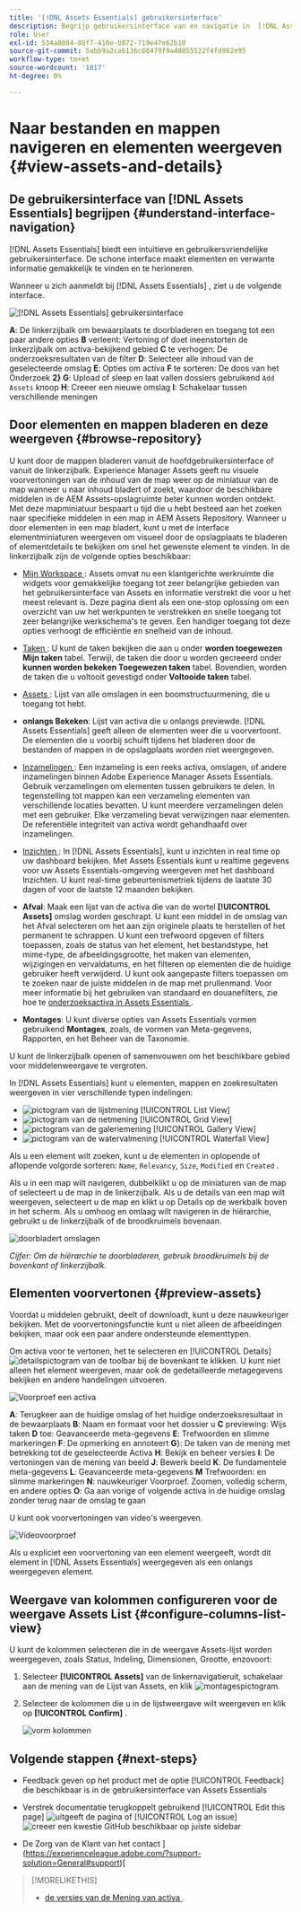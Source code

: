 ```yaml
---
title: '[!DNL Assets Essentials] gebruikersinterface'
description: Begrijp gebruikersinterface van en navigatie in  [!DNL Assets Essentials].
role: User
exl-id: 534a8084-88f7-410e-b872-719e47e62b10
source-git-commit: 5abb9a2ca6136c08479f9a48855522f4fd982e95
workflow-type: tm+mt
source-wordcount: '1017'
ht-degree: 0%

---
```


# Naar bestanden en mappen navigeren en elementen weergeven {#view-assets-and-details}

<!-- TBD: Give screenshots of all views with many assets. Zoom out to showcase how the thumbnails/tiles flow on the UI in different views. -->

<!-- TBD: The options in left sidebar may change. Shared with me and Shared by me are missing for now. Update this section as UI is updated. -->

## De gebruikersinterface van [!DNL Assets Essentials] begrijpen {#understand-interface-navigation}

[!DNL Assets Essentials] biedt een intuïtieve en gebruikersvriendelijke gebruikersinterface. De schone interface maakt elementen en verwante informatie gemakkelijk te vinden en te herinneren.

Wanneer u zich aanmeldt bij [!DNL Assets Essentials] , ziet u de volgende interface.

![[!DNL Assets Essentials] gebruikersinterface ](assets/essentials-interface.png)

**A**: De linkerzijbalk om bewaarplaats te doorbladeren en toegang tot een paar andere opties **B** verleent: Vertoning of doet ineenstorten de linkerzijbalk om activa-bekijkend gebied **C** te verhogen: De onderzoeksresultaten van de filter **D**: Selecteer alle inhoud van de geselecteerde omslag **E**: Opties om activa **F** te sorteren: De doos van het Onderzoek **2} G**: Upload of sleep en laat vallen dossiers gebruikend `Add Assets` knoop **H**: Creeer een nieuwe omslag **I**: Schakelaar tussen verschillende meningen

<!-- TBD: Need an embedded video here with narration. It has to be hosted on MPC to be embeddable. -->

## Door elementen en mappen bladeren en deze weergeven {#browse-repository}

U kunt door de mappen bladeren vanuit de hoofdgebruikersinterface of vanuit de linkerzijbalk. Experience Manager Assets geeft nu visuele voorvertoningen van de inhoud van de map weer op de miniatuur van de map wanneer u naar inhoud bladert of zoekt, waardoor de beschikbare middelen in de AEM Assets-opslagruimte beter kunnen worden ontdekt. Met deze mapminiatuur bespaart u tijd die u hebt besteed aan het zoeken naar specifieke middelen in een map in AEM Assets Repository.
Wanneer u door elementen in een map bladert, kunt u met de interface elementminiaturen weergeven om visueel door de opslagplaats te bladeren of elementdetails te bekijken om snel het gewenste element te vinden. In de linkerzijbalk zijn de volgende opties beschikbaar:

* [ Mijn Workspace ](https://experienceleague.adobe.com/docs/experience-manager-assets-essentials/help/my-workspace.html?lang=en): Assets omvat nu een klantgerichte werkruimte die widgets voor gemakkelijke toegang tot zeer belangrijke gebieden van het gebruikersinterface van Assets en informatie verstrekt die voor u het meest relevant is. Deze pagina dient als een one-stop oplossing om een overzicht van uw het werkpunten te verstrekken en snelle toegang tot zeer belangrijke werkschema&#39;s te geven. Een handiger toegang tot deze opties verhoogt de efficiëntie en snelheid van de inhoud.
* [ Taken ](https://experienceleague.adobe.com/docs/experience-manager-assets-essentials/help/my-workspace.html?lang=en): U kunt de taken bekijken die aan u onder **worden toegewezen Mijn taken** tabel. Terwijl, de taken die door u worden gecreeerd onder **kunnen worden bekeken Toegewezen taken** tabel. Bovendien, worden de taken die u voltooit gevestigd onder **Voltooide taken** tabel.
* [ Assets ](https://experienceleague.adobe.com/docs/experience-manager-assets-essentials/help/manage-organize.html?lang=en): Lijst van alle omslagen in een boomstructuurmening, die u toegang tot hebt.
* **onlangs Bekeken**: Lijst van activa die u onlangs previewde. [!DNL Assets Essentials] geeft alleen de elementen weer die u voorvertoont. De elementen die u voorbij schuift tijdens het bladeren door de bestanden of mappen in de opslagplaats worden niet weergegeven.
* [ Inzamelingen ](https://experienceleague.adobe.com/docs/experience-manager-assets-essentials/help/manage-collections.html?lang=en): Een inzameling is een reeks activa, omslagen, of andere inzamelingen binnen Adobe Experience Manager Assets Essentials. Gebruik verzamelingen om elementen tussen gebruikers te delen. In tegenstelling tot mappen kan een verzameling elementen van verschillende locaties bevatten. U kunt meerdere verzamelingen delen met een gebruiker. Elke verzameling bevat verwijzingen naar elementen. De referentiële integriteit van activa wordt gehandhaafd over inzamelingen.

* [ Inzichten ](https://experienceleague.adobe.com/docs/experience-manager-assets-essentials/help/manage-reports.html?lang=en#view-live-statistics): In [!DNL Assets Essentials], kunt u inzichten in real time op uw dashboard bekijken. Met Assets Essentials kunt u realtime gegevens voor uw Assets Essentials-omgeving weergeven met het dashboard Inzichten. U kunt real-time gebeurtenismetriek tijdens de laatste 30 dagen of voor de laatste 12 maanden bekijken.


* **Afval**: Maak een lijst van de activa die van de wortel **[!UICONTROL Assets]** omslag worden geschrapt. U kunt een middel in de omslag van het Afval selecteren om het aan zijn originele plaats te herstellen of het permanent te schrappen. U kunt een trefwoord opgeven of filters toepassen, zoals de status van het element, het bestandstype, het mime-type, de afbeeldingsgrootte, het maken van elementen, wijzigingen en vervaldatums, en het filteren op elementen die de huidige gebruiker heeft verwijderd. U kunt ook aangepaste filters toepassen om te zoeken naar de juiste middelen in de map met prullenmand. Voor meer informatie bij het gebruiken van standaard en douanefilters, zie hoe te [ onderzoeksactiva in Assets Essentials ](search.md).

* **Montages**: U kunt diverse opties van Assets Essentials vormen gebruikend **Montages**, zoals, de vormen van Meta-gegevens, Rapporten, en het Beheer van de Taxonomie.

<!-- TBD: Not sure if we want to publish these right now. CC Libs are beta as per Greg.
* **Libraries**: Access to [!DNL Adobe Creative Cloud Team] (CCT) Libraries view. This view is visible only if the user is entitled to CCT Libraries.
-->

<!-- TBD: My Work Space shows task inbox and it is not visible on AEM Cloud Demos as of now. It is the source of truth server hence not documenting My Work Space option for now.
-->

U kunt de linkerzijbalk openen of samenvouwen om het beschikbare gebied voor middelenweergave te vergroten.

In [!DNL Assets Essentials] kunt u elementen, mappen en zoekresultaten weergeven in vier verschillende typen indelingen:

* ![ pictogram van de lijstmening ](assets/do-not-localize/list-view.png) [!UICONTROL List View]
* ![ pictogram van de netmening ](assets/do-not-localize/grid-view.png) [!UICONTROL Grid View]
* ![ pictogram van de galeriemening ](assets/do-not-localize/gallery-view.png) [!UICONTROL Gallery View]
* ![ pictogram van de watervalmening ](assets/do-not-localize/waterfall-view.png) [!UICONTROL Waterfall View]

Als u een element wilt zoeken, kunt u de elementen in oplopende of aflopende volgorde sorteren: `Name`, `Relevancy`, `Size`, `Modified` en `Created` .

Als u in een map wilt navigeren, dubbelklikt u op de miniaturen van de map of selecteert u de map in de linkerzijbalk. Als u de details van een map wilt weergeven, selecteert u de map en klikt u op Details op de werkbalk boven in het scherm. Als u omhoog en omlaag wilt navigeren in de hiërarchie, gebruikt u de linkerzijbalk of de broodkruimels bovenaan.

![ doorbladert omslagen ](assets/browsing-folders.png)

*Cijfer: Om de hiërarchie te doorbladeren, gebruik broodkruimels bij de bovenkant of linkerzijbalk.*

## Elementen voorvertonen {#preview-assets}

Voordat u middelen gebruikt, deelt of downloadt, kunt u deze nauwkeuriger bekijken. Met de voorvertoningsfunctie kunt u niet alleen de afbeeldingen bekijken, maar ook een paar andere ondersteunde elementtypen.

Om activa voor te vertonen, het te selecteren en [!UICONTROL Details] ![ detailspictogram ](assets/do-not-localize/edit-in-icon.png) van de toolbar bij de bovenkant te klikken. U kunt niet alleen het element weergeven, maar ook de gedetailleerde metagegevens bekijken en andere handelingen uitvoeren.

![ Voorproef een activa ](assets/preview-asset-2.png)

**A**: Terugkeer aan de huidige omslag of het huidige onderzoeksresultaat in de bewaarplaats **B**: Naam en formaat voor het dossier u **C** previewing: Wijs taken **D** toe: Geavanceerde meta-gegevens **E**: Trefwoorden en slimme markeringen **F**: De opmerking en annoteert **G**}: De taken van de mening met betrekking tot de geselecteerde Activa **H**: Bekijk en beheer versies **I**: De vertoningen van de mening van beeld **J**: Bewerk beeld **K**: De fundamentele meta-gegevens **L**: Geavanceerde meta-gegevens **M** Trefwoorden: en slimme markeringen **N**: nauwkeuriger Voorproef. Zoomen, volledig scherm, en andere opties **O**: Ga aan vorige of volgende activa in de huidige omslag zonder terug naar de omslag te gaan

U kunt ook voorvertoningen van video&#39;s weergeven.

![ Videovoorproef ](/help/using/assets/preview-video.png)

Als u expliciet een voorvertoning van een element weergeeft, wordt dit element in [!DNL Assets Essentials] weergegeven als een onlangs weergegeven element.

<!-- TBD: Describe the options.

Explicitly previewed assets are displayed as recently viewed assets. Give screenshot of this.
Other use cases after previewing.
-->

## Weergave van kolommen configureren voor de weergave Assets List {#configure-columns-list-view}

U kunt de kolommen selecteren die in de weergave Assets-lijst worden weergegeven, zoals Status, Indeling, Dimensionen, Grootte, enzovoort:

1. Selecteer **[!UICONTROL Assets]** van de linkernavigatieruit, schakelaar aan de mening van de Lijst van Assets, en klik ![ montagespictogram ](assets/settings-icon.svg).

1. Selecteer de kolommen die u in de lijstweergave wilt weergeven en klik op **[!UICONTROL Confirm]** .

   ![ vorm kolommen ](/help/using/assets/configure-columns.png)

## Volgende stappen {#next-steps}

* Feedback geven op het product met de optie [!UICONTROL Feedback] die beschikbaar is in de gebruikersinterface van Assets Essentials

* Verstrek documentatie terugkoppelt gebruikend [!UICONTROL Edit this page] ![ uitgeeft de pagina ](assets/do-not-localize/edit-page.png) of [!UICONTROL Log an issue] ![ creeer een kwestie GitHub ](assets/do-not-localize/github-issue.png) beschikbaar op juiste sidebar

* De Zorg van de Klant van het contact ](https://experienceleague.adobe.com/?support-solution=General#support)[

>[!MORELIKETHIS]
>
>* [ de versies van de Mening van activa ](/help/using/manage-organize.md#view-versions).
